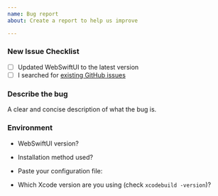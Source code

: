 ```yaml
---
name: Bug report
about: Create a report to help us improve

---
```


### New Issue Checklist

- [ ] Updated WebSwiftUI to the latest version
- [ ] I searched for [existing GitHub issues](https://github.com/yoshiysh/WebSwiftUI/issues)

### Describe the bug

A clear and concise description of what the bug is.

### Environment

* WebSwiftUI version?
* Installation method used?
* Paste your configuration file:

* Which Xcode version are you using (check `xcodebuild -version`)?

